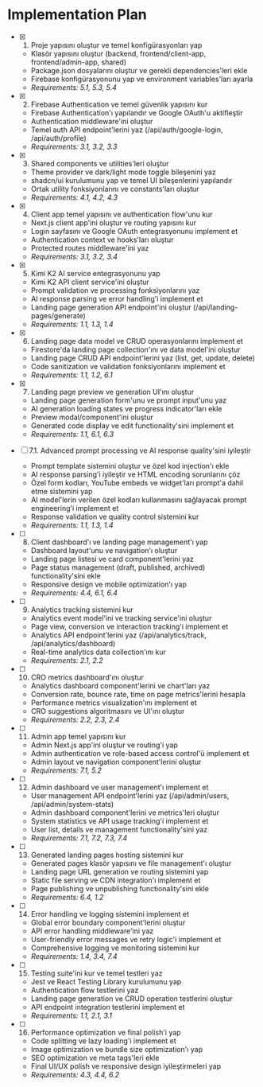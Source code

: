 # Implementation Plan

- [x] 1. Proje yapısını oluştur ve temel konfigürasyonları yap









  - Klasör yapısını oluştur (backend, frontend/client-app, frontend/admin-app, shared)
  - Package.json dosyalarını oluştur ve gerekli dependencies'leri ekle
  - Firebase konfigürasyonunu yap ve environment variables'ları ayarla
  - _Requirements: 5.1, 5.3, 5.4_

- [x] 2. Firebase Authentication ve temel güvenlik yapısını kur














  - Firebase Authentication'ı yapılandır ve Google OAuth'u aktifleştir
  - Authentication middleware'ini oluştur
  - Temel auth API endpoint'lerini yaz (/api/auth/google-login, /api/auth/profile)
  - _Requirements: 3.1, 3.2, 3.3_

- [x] 3. Shared components ve utilities'leri oluştur





  - Theme provider ve dark/light mode toggle bileşenini yaz
  - shadcn/ui kurulumunu yap ve temel UI bileşenlerini yapılandır
  - Ortak utility fonksiyonlarını ve constants'ları oluştur
  - _Requirements: 4.1, 4.2, 4.3_

- [x] 4. Client app temel yapısını ve authentication flow'unu kur




  - Next.js client app'ini oluştur ve routing yapısını kur
  - Login sayfasını ve Google OAuth entegrasyonunu implement et
  - Authentication context ve hooks'ları oluştur
  - Protected routes middleware'ini yaz
  - _Requirements: 3.1, 3.2, 3.4_

- [x] 5. Kimi K2 AI service entegrasyonunu yap





  - Kimi K2 API client service'ini oluştur
  - Prompt validation ve processing fonksiyonlarını yaz
  - AI response parsing ve error handling'i implement et
  - Landing page generation API endpoint'ini oluştur (/api/landing-pages/generate)
  - _Requirements: 1.1, 1.3, 1.4_

- [x] 6. Landing page data model ve CRUD operasyonlarını implement et





  - Firestore'da landing page collection'ını ve data model'ini oluştur
  - Landing page CRUD API endpoint'lerini yaz (list, get, update, delete)
  - Code sanitization ve validation fonksiyonlarını implement et
  - _Requirements: 1.1, 1.2, 6.1_

- [x] 7. Landing page preview ve generation UI'ını oluştur





  - Landing page generation form'unu ve prompt input'unu yaz
  - AI generation loading states ve progress indicator'ları ekle
  - Preview modal/component'ini oluştur
  - Generated code display ve edit functionality'sini implement et
  - _Requirements: 1.1, 6.1, 6.3_

- [ ] 7.1. Advanced prompt processing ve AI response quality'sini iyileştir
  - Prompt template sistemini oluştur ve özel kod injection'ı ekle
  - AI response parsing'i iyileştir ve HTML encoding sorunlarını çöz
  - Özel form kodları, YouTube embeds ve widget'ları prompt'a dahil etme sistemini yap
  - AI model'lerin verilen özel kodları kullanmasını sağlayacak prompt engineering'i implement et
  - Response validation ve quality control sistemini kur
  - _Requirements: 1.1, 1.3, 1.4_

- [ ] 8. Client dashboard'ı ve landing page management'ı yap
  - Dashboard layout'unu ve navigation'ı oluştur
  - Landing page listesi ve card component'lerini yaz
  - Page status management (draft, published, archived) functionality'sini ekle
  - Responsive design ve mobile optimization'ı yap
  - _Requirements: 4.4, 6.1, 6.4_

- [ ] 9. Analytics tracking sistemini kur
  - Analytics event model'ini ve tracking service'ini oluştur
  - Page view, conversion ve interaction tracking'i implement et
  - Analytics API endpoint'lerini yaz (/api/analytics/track, /api/analytics/dashboard)
  - Real-time analytics data collection'ını kur
  - _Requirements: 2.1, 2.2_

- [ ] 10. CRO metrics dashboard'ını oluştur
  - Analytics dashboard component'lerini ve chart'ları yaz
  - Conversion rate, bounce rate, time on page metrics'lerini hesapla
  - Performance metrics visualization'ını implement et
  - CRO suggestions algoritmasını ve UI'ını oluştur
  - _Requirements: 2.2, 2.3, 2.4_

- [ ] 11. Admin app temel yapısını kur
  - Admin Next.js app'ini oluştur ve routing'i yap
  - Admin authentication ve role-based access control'ü implement et
  - Admin layout ve navigation component'lerini oluştur
  - _Requirements: 7.1, 5.2_

- [ ] 12. Admin dashboard ve user management'ı implement et
  - User management API endpoint'lerini yaz (/api/admin/users, /api/admin/system-stats)
  - Admin dashboard component'lerini ve metrics'leri oluştur
  - System statistics ve API usage tracking'i implement et
  - User list, details ve management functionality'sini yaz
  - _Requirements: 7.1, 7.2, 7.3, 7.4_

- [ ] 13. Generated landing pages hosting sistemini kur
  - Generated pages klasör yapısını ve file management'ı oluştur
  - Landing page URL generation ve routing sistemini yap
  - Static file serving ve CDN integration'ı implement et
  - Page publishing ve unpublishing functionality'sini ekle
  - _Requirements: 6.4, 1.2_

- [ ] 14. Error handling ve logging sistemini implement et
  - Global error boundary component'lerini oluştur
  - API error handling middleware'ini yaz
  - User-friendly error messages ve retry logic'i implement et
  - Comprehensive logging ve monitoring sistemini kur
  - _Requirements: 1.4, 3.4, 7.4_

- [ ] 15. Testing suite'ini kur ve temel testleri yaz
  - Jest ve React Testing Library kurulumunu yap
  - Authentication flow testlerini yaz
  - Landing page generation ve CRUD operation testlerini oluştur
  - API endpoint integration testlerini implement et
  - _Requirements: 1.1, 2.1, 3.1_

- [ ] 16. Performance optimization ve final polish'i yap
  - Code splitting ve lazy loading'i implement et
  - Image optimization ve bundle size optimization'ı yap
  - SEO optimization ve meta tags'leri ekle
  - Final UI/UX polish ve responsive design iyileştirmeleri yap
  - _Requirements: 4.3, 4.4, 6.2_